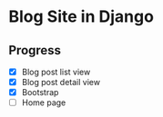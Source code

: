 # Blog Site in Django

## Progress
* [x] Blog post list view
* [x] Blog post detail view
* [x] Bootstrap
* [ ] Home page
